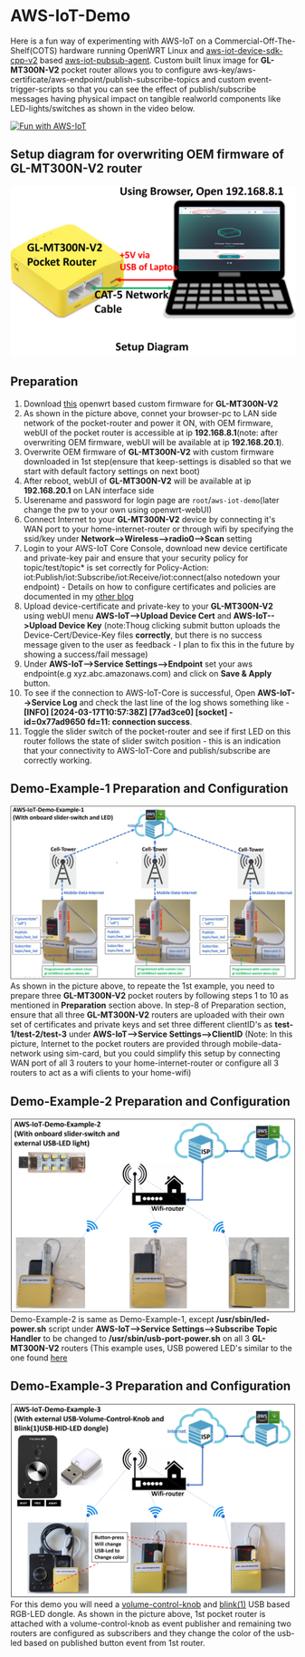 # AWS-IoT-Demo
Here is a fun way of experimenting with AWS-IoT on a Commercial-Off-The-Shelf(COTS) hardware running OpenWRT Linux and [aws-iot-device-sdk-cpp-v2](https://github.com/aws/aws-iot-device-sdk-cpp-v2) based [aws-iot-pubsub-agent](https://github.com/hackboxguy/aws-iot-pubsub-agent). Custom built linux image for **GL-MT300N-V2** pocket router allows you to configure aws-key/aws-certificate/aws-endpoint/publish-subscribe-topics and custom event-trigger-scripts so that you can see the effect of publish/subscribe messages having physical impact on tangible realworld components like LED-lights/switches as shown in the video below.

[![Fun with AWS-IoT](http://img.youtube.com/vi/1vdC4lBXq0s/0.jpg)](http://www.youtube.com/watch?v=1vdC4lBXq0s)

## Setup diagram for overwriting OEM firmware of GL-MT300N-V2 router

![Setup Diagram.](/images/setup-diagram.png "Setup Diagram.")

## Preparation
1. Download [this](https://github.com/hackboxguy/lfs-downloads/raw/main/gl-mt300nv2-awsiot-demo/gl-mt300nv2-awsiot-demo.bin) openwrt based custom firmware for **GL-MT300N-V2**
1. As shown in the picture above, connet your browser-pc to LAN side network of the pocket-router and power it ON, with OEM firmware, webUI of the pocket router is accessible at ip **192.168.8.1**(note: after overwriting OEM firmware, webUI will be available at ip **192.168.20.1**).
1. Overwrite OEM firmware of **GL-MT300N-V2** with custom firmware downloaded in 1st step(ensure that keep-settings is disabled so that we start with default factory settings on next boot)
1. After reboot, webUI of **GL-MT300N-V2** will be available at ip **192.168.20.1** on LAN interface side
1. Userename and password for login page are ```root```/```aws-iot-demo```(later change the pw to your own using openwrt-webUI)
1. Connect Internet to your **GL-MT300N-V2** device by connecting it's WAN port to your home-internet-router or through wifi by specifying the ssid/key under **Network-->Wireless-->radio0-->Scan** setting
1. Login to your AWS-IoT Core Console, download new device certificate and private-key pair and ensure that your security policy for topic/test/topic* is set correctly for Policy-Action: iot:Publish/iot:Subscribe/iot:Receive/iot:connect(also notedown your endpoint) - Details on how to configure certificates and policies are documented in my [other blog](http://albert-david.blogspot.com/2022/10/re-purpose-your-30-pocket-router-as-aws.html)
1. Upload device-certificate and private-key to your **GL-MT300N-V2** using webUI menu **AWS-IoT-->Upload Device Cert** and **AWS-IoT-->Upload Device Key** (note:Thoug clicking submit button uploads the Device-Cert/Device-Key files **correctly**, but there is no success message given to the user as feedback - I plan to fix this in the future by showing a success/fail message)
1. Under **AWS-IoT-->Service Settings-->Endpoint** set your aws endpoint(e.g xyz.abc.amazonaws.com) and click on **Save & Apply** button.
1. To see if the connection to AWS-IoT-Core is successful, Open **AWS-IoT-->Service Log** and check the last line of the log shows something like - **[INFO] [2024-03-17T10:57:38Z] [77ad3ce0] [socket] - id=0x77ad9650 fd=11: connection success**.
1. Toggle the slider switch of the pocket-router and see if first LED on this router follows the state of slider switch position - this is an indication that your connectivity to AWS-IoT-Core and publish/subscribe are correctly working.

## Demo-Example-1 Preparation and Configuration
![Demo-Example-1 Diagram.](/images/demo-example-1.png "Demo-Example-1 Diagram.")
As shown in the picture above, to repeate the 1st example, you need to prepare three **GL-MT300N-V2** pocket routers by following steps 1 to 10 as mentioned in **Preparation** section above. In step-8 of Preparation section, ensure that all three **GL-MT300N-V2** routers are uploaded with their own set of certificates and private keys and set three different clientID's as **test-1/test-2/test-3** under **AWS-IoT-->Service Settings-->ClientID** (Note: In this picture, Internet to the pocket routers are provided through mobile-data-network using sim-card, but you could simplify this setup by connecting WAN port of all 3 routers to your home-internet-router or configure all 3 routers to act as a wifi clients to your home-wifi)

## Demo-Example-2 Preparation and Configuration
![Demo-Example-2 Diagram.](/images/demo-example-2.png "Demo-Example-2 Diagram.")
Demo-Example-2 is same as Demo-Example-1, except **/usr/sbin/led-power.sh** script under **AWS-IoT-->Service Settings-->Subscribe Topic Handler** to be changed to **/usr/sbin/usb-port-power.sh** on all 3 **GL-MT300N-V2** routers (This example uses, USB powered LED's similar to the one found [here](https://www.amazon.de/OSALADI-LED-Lampe-USB-Laptop-Laptop-Tastatur-Nachtlicht/dp/B08MJD4P17)

## Demo-Example-3 Preparation and Configuration
![Demo-Example-3 Diagram.](/images/demo-example-3.png "Demo-Example-3 Diagram.")
For this demo you will need a [volume-control-knob](https://www.amazon.de/-/en/VAYDEER-USB-Control-Adjuster-Compatible/dp/B08V4ZB5MV) and [blink(1)](https://blink1.thingm.com/) USB based RGB-LED dongle. As shown in the picture above, 1st pocket router is attached with a volume-control-knob as event publisher and remaining two routers are configured as subscribers and they change the color of the usb-led based on published button event from 1st router.
